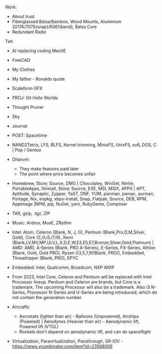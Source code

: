 Work:

- About trust
- Fiberglassed Balsa/Bamboo, Wood Mounts, Aluminium 2017A/7075(snap)/6061(bend); Balsa Core
- Redundant Radio

Twt:

- AI replacing coding MechE
- FreeCAD
- My Clothes
- My father - Ronaldo quote
- Scaleform GFX

- PROJ: Git Hello Worlds
- Thought Pruner
- Sky
- Journal
- POST: Spacetime
- NAND2Tetris, LFS, BLFS, Kernel trimming, MinixFS, UnixFS, xv6, DOS, C | Pop / Gentoo
- Dhanvin:
	- They make features paid later
	- The point where price becomes unfair
- Homebrew, Store; Source, DMG | Chocolatey, WinGet, Ninite, PortableApps, 0install, Store; Source, EXE, MSI, MSIX, APPX | APT, Aptitude, Synaptic, Zypper, YaST, DNF, YUM, pacman, pamac, aurman, Portage, Nix, eopkg, xbps-install, Snap, Flatpak; Source, DEB, RPM, AppImage |NPM, pip, NuGet, yarn, RubyGems, Composer
- TAR, gzip, .tgz, ZIP
- Music: Ardour, MusE, ZRythm
- Intel: Atom, Celeron (Blank, N, J, G), Pentium (Blank,Pro,D,M,Silver, Gold), Core (2,i3,i5,i7,i9), Xeon (Blank,LV,MV,MP,ULV,L,X,D,E,W,E3,E5,E7,Bronze,Silver,Gold,Platinum) | AMD: AMD, A-Series (Blank, PRO A-Series), E-Series, FX-Series, Athlon (Blank, Gold, Gold PRO), Ryzen ((3,5,7,9)(Blank, PRO)), Embedded, Threadripper (Blank, PRO), EPYC
- Embedded: Intel, Qualcomm, Broadcom, NXP iMXP
- From 2023, Intel Core, Celeron and Pentium will be replaced with Intel Processor lineup. Pentium and Celeron are brands, but Core is a trademark. The upcoming Processor will also be a trademark. Also i3 N-Series, Processor N-Series and U-Series are being introduced, which do not contain the generation number.
- Aircrafts
	- Aerostats (lighter than air) - Balloons (Unpowered), Airships (Powered) | Aerodynes (Heavier than air) - Aerodynamic lift, Powered lift (VTOL)
	- Rockets don't depend on aerodynamic lift, and can do spaceflight
- Virtualization, Paravirtualization, Passthrough, SR-IOV - https://news.ycombinator.com/item?id=23568006